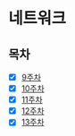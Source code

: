 # 네트워크

## 목차

* [x] [9주차](https://github.com/strongest-study-in-the-earth/cs2023/blob/main/Network/week_9.md)
* [x] [10주차](https://github.com/strongest-study-in-the-earth/cs2023/blob/main/Network/week_10.md)
* [x] [11주차](https://github.com/strongest-study-in-the-earth/cs2023/blob/main/Network/week_11.md)
* [x] [12주차](https://github.com/strongest-study-in-the-earth/cs2023/blob/main/Network/week_12.md)
* [x] [13주차](https://github.com/strongest-study-in-the-earth/cs2023/blob/main/Network/week_13.md)